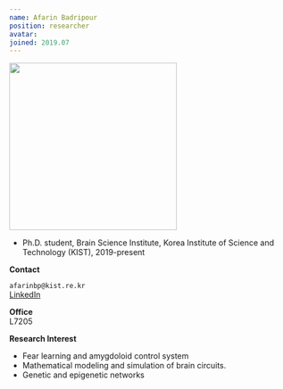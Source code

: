 ```yaml
---
name: Afarin Badripour
position: researcher
avatar: 
joined: 2019.07
---
```


<img width="300" src="{{site.baseurl}}/images/people/{{page.avatar}}" data-action="zoom">

- Ph.D. student, Brain Science Institute, Korea Institute of Science and Technology (KIST), 2019-present

**Contact**<br>

<i class="fa fa-envelope-o"></i>  `afarinbp@kist.re.kr`<br>
<i class="fa fa-linkedin-square" aria-hidden="true"></i> [LinkedIn](https://www.linkedin.com/in/afarin-badripour-0b932b4a/) <br>


**Office**<br>
L7205<br>

**Research Interest**
- Fear learning and amygdoloid control system
- Mathematical modeling and simulation of brain circuits.
- Genetic and epigenetic networks
